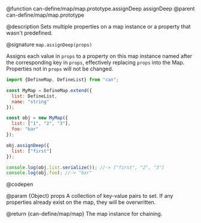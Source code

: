 @function can-define/map/map.prototype.assignDeep assignDeep
@parent can-define/map/map.prototype

@description Sets multiple properties on a map instance or a property that wasn't predefined.

@signature `map.assignDeep(props)`

  Assigns each value in `props` to a property on this map instance named after the
  corresponding key in `props`, effectively replacing `props` into the Map.
  Properties not in `props` will not be changed.

  ```js
  import {DefineMap, DefineList} from "can";

  const MyMap = DefineMap.extend({
    list: DefineList,
    name: "string"
  });

  const obj = new MyMap({
    list: ["1", "2", "3"],
    foo: "bar"
  });

  obj.assignDeep({
    list: ["first"]
  });

  console.log(obj.list.serialize()); //-> ["first", "2", "3"]
  console.log(obj.foo); //-> "bar"
  ```
  @codepen

  @param {Object} props A collection of key-value pairs to set.
  If any properties already exist on the map, they will be overwritten.

  @return {can-define/map/map} The map instance for chaining.
